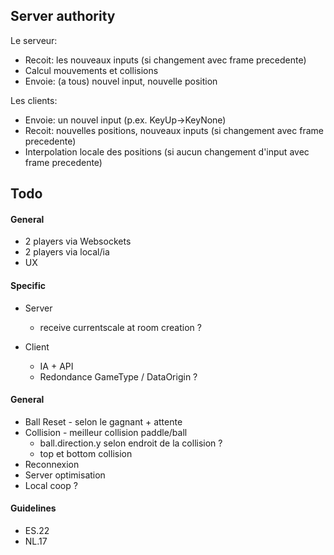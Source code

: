 ## Server authority
Le serveur:
- Recoit: les nouveaux inputs (si changement avec frame precedente)
- Calcul mouvements et collisions
- Envoie: (a tous) nouvel input, nouvelle position
  
Les clients:
- Envoie: un nouvel input (p.ex. KeyUp->KeyNone)
- Recoit: nouvelles positions, nouveaux inputs (si changement avec frame precedente)
- Interpolation locale des positions (si aucun changement d'input avec frame precedente)

## Todo
#### General
* 2 players via Websockets
* 2 players via local/ia
* UX 

#### Specific
- Server
	- receive currentscale at room creation ?

- Client
  - IA + API
  - Redondance GameType / DataOrigin ?

#### General
- Ball Reset - selon le gagnant + attente
- Collision - meilleur collision paddle/ball
  - ball.direction.y selon endroit de la collision ?
  - top et bottom collision
- Reconnexion
- Server optimisation
- Local coop ?

#### Guidelines
- ES.22
- NL.17
